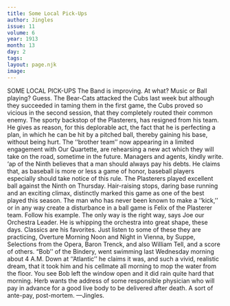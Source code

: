 ```yaml
---
title: Some Local Pick-Ups
author: Jingles
issue: 11
volume: 6
year: 1913
month: 13
day: 2
tags:
layout: page.njk
image:
---
```

SOME LOCAL PICK-UPS    The Band is improving. At what? Music or Ball playing? Guess. The Bear-Cats attacked the Cubs last week but although they succeeded in taming them in the first game, the Cubs proved so vicious in the second session, that they completely routed their common enemy. The sporty backstop of the Plasterers, has resigned from his team. He gives as reason, for this deplorable act, the fact that he is perfecting a plan, in which he can be hit by a pitched ball, thereby gaining his base, without being hurt. The ‘‘brother team’’ now appearing in a limited engagement with Our Quartette, are rehearsing a new act which they will take on the road, sometime in the future. Managers and agents, kindly write. ‘ap of the Ninth believes that a man should always pay his debts. He claims that, as baseball is more or less a game of honor, baseball players especially should take notice of this rule. The Plasterers played excellent ball against the Ninth on Thursday. Hair-raising stops, daring base running and an exciting climax, distinctly marked this game as one of the best played this season. The man who has never been known to make a ‘‘kick,’’ or in any way create a disturbance in a ball game is Felix of the Plasterer team. Follow his example. The only way is the right way, says Joe our Orchestra Leader. He is whipping the orchestra into great shape, these days. Classics are his favorites. Just listen to some of these they are practicing, Overture Morning Noon and Night in Vienna, by Suppe, Selections from the Opera, Baron Trenck, and also William Tell, and a score of others. “Bob’’ of the Bindery, went swimming last Wednesday morning about 4 A.M. Down at ‘‘Atlantic’’ he claims it was, and such a vivid, realistic dream, that it took him and his cellmate all morning to mop the water from the floor. You see Bob left the window open and it did rain quite hard that morning. Herb wants the address of some responsible physician who will pay in advance for a good live body to be delivered after death. A sort of ante-pay, post-mortem. —Jingles.      


